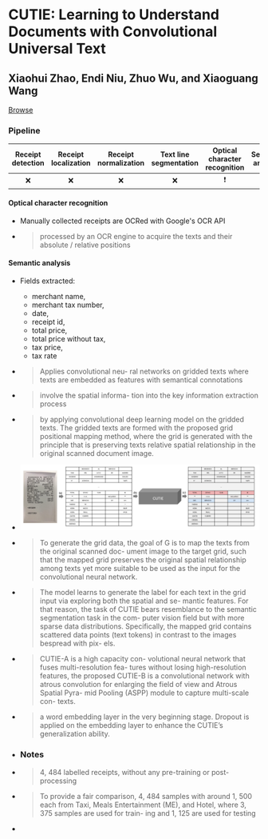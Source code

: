 # CUTIE: Learning to Understand Documents with Convolutional Universal Text

## Xiaohui Zhao, Endi Niu, Zhuo Wu, and Xiaoguang Wang

[Browse](https://arxiv.org/pdf/1903.12363)

### Pipeline

| Receipt detection | Receipt localization | Receipt normalization | Text line segmentation | Optical character recognition | Semantic analysis |
|:-----------------:|:--------------------:|:---------------------:|:----------------------:|:-----------------------------:|:-----------------:|
| ❌                 | ❌                    | ❌                     | ❌                      | ❗                             | ✔️                |

#### Optical character recognition

- Manually collected receipts are OCRed with Google's OCR API
- > processed by an OCR engine to acquire the texts and their absolute / relative positions

#### Semantic analysis

- Fields extracted:
  
  - merchant name,
  - merchant tax number,
  - date,
  - receipt id,
  - total price,
  - total price without tax,
  - tax price,
  - tax rate

- > Applies convolutional neu-
  > ral networks on gridded texts where texts are embedded as
  > features with semantical connotations

- > involve the spatial informa-
  > tion into the key information extraction process

- > by applying convolutional deep learning model on the gridded
  > texts. The gridded texts are formed
  > with the proposed grid positional mapping method, where
  > the grid is generated with the principle that is preserving
  > texts relative spatial relationship in the original scanned
  > document image.

- ![](images/zhao2019cutie/framework.png)

- > To generate the grid data, the
  > goal of G is to map the texts from the original scanned doc-
  > ument image to the target grid, such that the mapped grid
  > preserves the original spatial relationship among texts yet
  > more suitable to be used as the input for the convolutional
  > neural network.

- > The model learns to generate the label for each
  > text in the grid input via exploring both the spatial and se-
  > mantic features. For that reason, the task of CUTIE bears
  > resemblance to the semantic segmentation task in the com-
  > puter vision field but with more sparse data distributions.
  > Specifically, the mapped grid contains scattered data points
  > (text tokens) in contrast to the images bespread with pix-
  > els.

- > CUTIE-A is a high capacity con-
  > volutional neural network that fuses multi-resolution fea-
  > tures without losing high-resolution features, the proposed
  > CUTIE-B is a convolutional network with atrous convolution for enlarging the field of view and Atrous Spatial Pyra-
  > mid Pooling (ASPP) module to capture multi-scale con-
  > texts.

- > a word embedding layer in the very beginning stage. Dropout is applied on the embedding layer to enhance the CUTIE’s generalization ability.

- ### Notes
* > 4, 484 labelled receipts, without any
  > pre-training or post-processing

* > To provide a fair comparison, 4, 484 samples
  > with around 1, 500 each from Taxi, Meals Entertainment
  > (ME), and Hotel, where 3, 375 samples are used for train-
  > ing and 1, 125 are used for testing

* 
